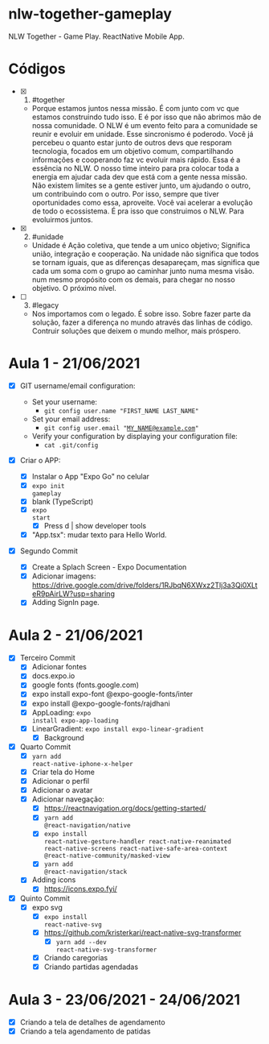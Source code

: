 # nlw-together-gameplay
NLW Together - Game Play. ReactNative Mobile App.

# Códigos
- [x] 1. #together
  - Porque estamos juntos nessa missão. É com junto com vc que estamos construindo tudo isso. E é por isso que não abrimos mão de nossa comunidade. O NLW é um evento feito para a comunidade se reunir e evoluir em unidade. Esse sincronismo é poderodo. Você já percebeu o quanto estar junto de outros devs que resporam tecnologia, focados em um objetivo comum, compartilhando informações e cooperando faz vc evoluir mais rápido. Essa é a essência no NLW. O nosso time inteiro para pra colocar toda a energia em ajudar cada dev que está com a gente nessa missão. Não existem limites se a gente estiver junto, um ajudando o outro, um contribuindo com o outro. Por isso, sempre que tiver oportunidades como essa, aproveite. Você vai acelerar a evolução de todo o ecossistema. É pra isso que construimos o NLW. Para evoluirmos juntos.
- [x] 2. #unidade
  - Unidade é Ação coletiva, que tende a um unico objetivo; Significa união, integração e cooperação. Na unidade não significa que todos se tornam iguais, que as diferenças desapareçam, mas significa que cada um soma com o grupo ao caminhar junto numa mesma visão. num mesmo propósito com os demais, para chegar no nosso objetivo. O próximo nível.
- [ ] 3. #legacy
  - Nos importamos com o legado. É sobre isso. Sobre fazer parte da solução, fazer a diferença no mundo através das linhas de código. Contruir soluções que deixem o mundo melhor, mais próspero.

# Aula 1 - 21/06/2021

- [x] GIT username/email configuration:
  - Set your username:
    - <code>git config user.name "FIRST_NAME LAST_NAME"</code>
  - Set your email address:
    - <code>git config user.email "MY_NAME@example.com"</code>
  - Verify your configuration by displaying your configuration file:
    - <code>cat .git/config</code>

- [x] Criar o APP:
  - [x] Instalar o App "Expo Go" no celular
  - [x] <code>expo init gameplay</code>
  - [x] blank (TypeScript)
  - [x] <code>expo start</code>
    - [x] Press d | show developer tools
  - [x] "App.tsx": mudar texto para Hello World.

- [x] Segundo Commit
  - [x] Create a Splach Screen - Expo Documentation
  - [x] Adicionar imagens: https://drive.google.com/drive/folders/1RJbqN6XWxz2Tlj3a3Qi0XLteR9pAirLW?usp=sharing
  - [x] Adding SignIn page.

# Aula 2 - 21/06/2021
- [x] Terceiro Commit
  - [x] Adicionar fontes
  - [x] docs.expo.io
  - [x] google fonts (fonts.google.com)
  - [x] expo install expo-font @expo-google-fonts/inter
  - [x] expo install @expo-google-fonts/rajdhani
  - [x] AppLoading: <code>expo install expo-app-loading</code>
  - [x] LinearGradient: <code>expo install expo-linear-gradient</code>
    - [x] Background

- [x] Quarto Commit
  - [x] <code>yarn add react-native-iphone-x-helper</code>
  - [x] Criar tela do Home
  - [x] Adicionar o perfil
  - [x] Adicionar o avatar
  - [x] Adicionar navegação:
    - [x] https://reactnavigation.org/docs/getting-started/
    - [x] <code>yarn add @react-navigation/native</code>
    - [x] <code>expo install react-native-gesture-handler react-native-reanimated react-native-screens react-native-safe-area-context @react-native-community/masked-view</code>
    - [x] <code>yarn add @react-navigation/stack</code>
  - [x] Adding icons
    - [x] https://icons.expo.fyi/

- [x] Quinto Commit
  - [x] expo svg
    - [x] <code>expo install react-native-svg</code>
    - [x] https://github.com/kristerkari/react-native-svg-transformer
      - [x] <code>yarn add --dev react-native-svg-transformer</code>
    - [x] Criando caregorias
    - [x] Criando partidas agendadas

# Aula 3 - 23/06/2021 - 24/06/2021
- [x] Criando a tela de detalhes de agendamento
- [X] Criando a tela agendamento de patidas
